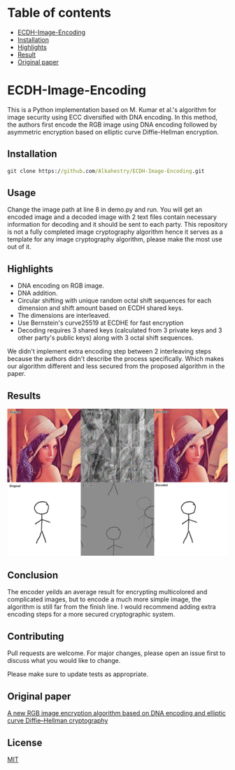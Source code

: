 # Table of contents
* [ECDH-Image-Encoding](#ECDH-Image-Encoding)
* [Installation](#Installation)
* [Highlights](#Highlights)
* [Result](#result)
* [Original paper](#original-paper)

# ECDH-Image-Encoding

This is a Python implementation based on M. Kumar et al.'s algorithm for image security using ECC diversified with DNA encoding. In this method, the authors first encode the RGB image using DNA encoding followed by asymmetric encryption based on elliptic curve Diffie-Hellman encryption.



## Installation


```cmd
git clone https://github.com/Alkahestry/ECDH-Image-Encoding.git
```

## Usage

Change the image path at line 8 in demo.py and run. You will get an encoded image and a decoded image with 2 text files contain necessary information for decoding and it should be sent to each party.
This repository is not a fully completed image cryptography algorithm hence it serves as a template for any image cryptography algorithm, please make the most use out of it.


## Highlights


+ DNA encoding on RGB image.
+ DNA addition.
+ Circular shifting with unique random octal shift sequences for each dimension and shift amount based on ECDH shared keys.
+ The dimensions are interleaved.
+ Use Bernstein's curve25519 at ECDHE for fast encryption
+ Decoding requires 3 shared keys (calculated from 3 private keys and 3 other party's public keys) along with 3 octal shift sequences.


We didn't implement extra encoding step between 2 interleaving steps because the authors didn't describe the process specifically. Which makes our algorithm different and less secured from the proposed algorithm in the paper.

## Results


![alt text](https://github.com/Alkahestry/ECDH-Image-Encoding/blob/main/resources/combine_images.jpg)

## Conclusion


The encoder yeilds an average result for encrypting multicolored and complicated images, but to encode a much more simple image, the algorithm is still far from the finish line. I would recommend adding extra encoding steps for a more secured cryptographic system.


## Contributing
Pull requests are welcome. For major changes, please open an issue first to discuss what you would like to change.

Please make sure to update tests as appropriate.


## Original paper
[A new RGB image encryption algorithm based on DNA encoding and elliptic curve Diffie–Hellman cryptography](https://www.researchgate.net/publication/293329501_A_new_RGB_image_encryption_algorithm_based_on_DNA_encoding_and_elliptic_curve_Diffie-Hellman_cryptography)


## License
[MIT](https://choosealicense.com/licenses/mit/)


